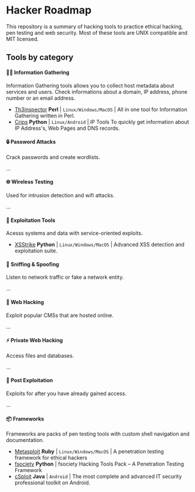 # Hacker Roadmap

This repository is a summary of hacking tools to practice ethical hacking, pen testing and web security. Most of these tools are UNIX compatible and MIT licensed.

## Tools by category

#### :male_detective: Information Gathering

Information Gathering tools allows you to collect host metadata about services and users. Check informations about a domain, IP address, phone number or an email address.

- [Th3inspector](https://github.com/Moham3dRiahi/Th3inspector) **Perl** | `Linux/Windows/MacOS` | All in one tool for Information Gathering written in Perl.
- [Crips](https://github.com/Manisso/Crips) **Python** | `Linux/Android` | IP Tools To quickly get information about IP Address's, Web Pages and DNS records.

#### :lock: Password Attacks

Crack passwords and create wordlists.

...

#### :globe_with_meridians: Wireless Testing

Used for intrusion detection and wifi attacks.

...

#### :wrench: Exploitation Tools

Acesss systems and data with service-oriented exploits.

- [XSStrike](https://github.com/UltimateHackers/XSStrike) **Python** | `Linux/Windows/MacOS` | Advanced XSS detection and exploitation suite.

#### :busts_in_silhouette: Sniffing & Spoofing

Listen to network traffic or fake a network entity.

...

#### :rocket: Web Hacking

Exploit popular CMSs that are hosted online.

...

#### :zap: Private Web Hacking

Access files and databases.

...

#### :tada: Post Exploitation

Exploits for after you have already gained access.

...

#### :package: Frameworks

Frameworks are packs of pen testing tools with custom shell navigation and documentation.

- [Metasploit](https://github.com/rapid7/metasploit-framework) **Ruby** | `Linux/Windows/MacOS` | A penetration testing framework for ethical hackers
- [fsociety](https://github.com/Manisso/fsociety) **Python** | fsociety Hacking Tools Pack – A Penetration Testing Framework
- [cSploit](https://github.com/cSploit/android) **Java** | `Android` | The most complete and advanced IT security professional toolkit on Android.